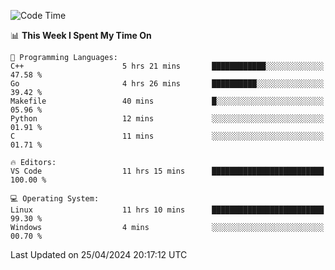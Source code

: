 
<!--START_SECTION:waka-->
![Code Time](http://img.shields.io/badge/Code%20Time-526%20hrs%2024%20mins-blue)

📊 **This Week I Spent My Time On** 

```text
💬 Programming Languages: 
C++                      5 hrs 21 mins       ████████████░░░░░░░░░░░░░   47.58 % 
Go                       4 hrs 26 mins       ██████████░░░░░░░░░░░░░░░   39.42 % 
Makefile                 40 mins             █░░░░░░░░░░░░░░░░░░░░░░░░   05.96 % 
Python                   12 mins             ░░░░░░░░░░░░░░░░░░░░░░░░░   01.91 % 
C                        11 mins             ░░░░░░░░░░░░░░░░░░░░░░░░░   01.71 % 

🔥 Editors: 
VS Code                  11 hrs 15 mins      █████████████████████████   100.00 % 

💻 Operating System: 
Linux                    11 hrs 10 mins      █████████████████████████   99.30 % 
Windows                  4 mins              ░░░░░░░░░░░░░░░░░░░░░░░░░   00.70 % 
```


 Last Updated on 25/04/2024 20:17:12 UTC
<!--END_SECTION:waka-->
